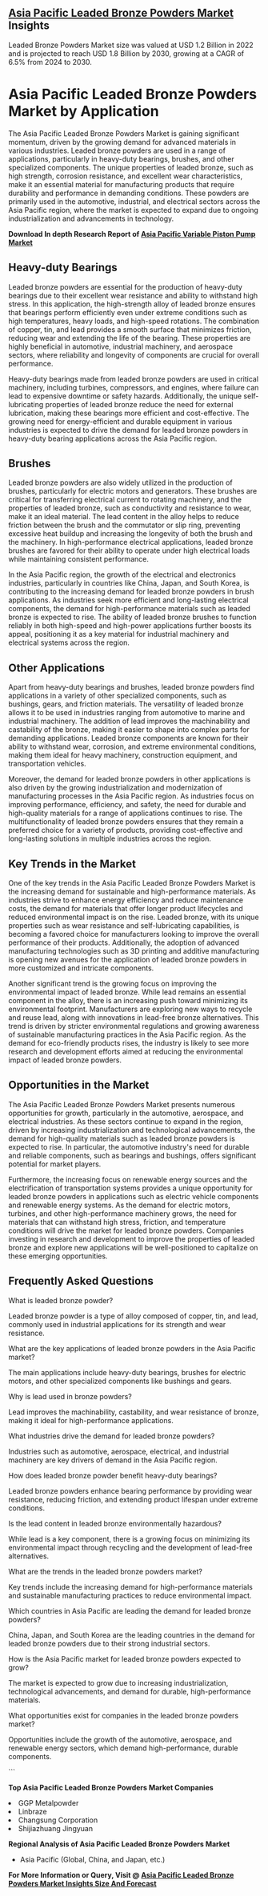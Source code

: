 <h2><a href="https://www.verifiedmarketreports.com/download-sample/?rid=457332&amp;utm_source=Github-Feb&amp;utm_medium=219" target="_blank">Asia Pacific Leaded Bronze Powders Market</a> Insights</h2><p>Leaded Bronze Powders Market size was valued at USD 1.2 Billion in 2022 and is projected to reach USD 1.8 Billion by 2030, growing at a CAGR of 6.5% from 2024 to 2030.</p><p><h1>Asia Pacific Leaded Bronze Powders Market by Application</h1> <p>The Asia Pacific Leaded Bronze Powders Market is gaining significant momentum, driven by the growing demand for advanced materials in various industries. Leaded bronze powders are used in a range of applications, particularly in heavy-duty bearings, brushes, and other specialized components. The unique properties of leaded bronze, such as high strength, corrosion resistance, and excellent wear characteristics, make it an essential material for manufacturing products that require durability and performance in demanding conditions. These powders are primarily used in the automotive, industrial, and electrical sectors across the Asia Pacific region, where the market is expected to expand due to ongoing industrialization and advancements in technology.</p> <p><p><strong>Download In depth Research Report of <a href="https://www.verifiedmarketreports.com/download-sample/?rid=236118&amp;utm_source=Pulse-Dec&amp;utm_medium=219" target="_blank">Asia Pacific Variable Piston Pump Market</a></strong></p></p> <h2>Heavy-duty Bearings</h2> <p>Leaded bronze powders are essential for the production of heavy-duty bearings due to their excellent wear resistance and ability to withstand high stress. In this application, the high-strength alloy of leaded bronze ensures that bearings perform efficiently even under extreme conditions such as high temperatures, heavy loads, and high-speed rotations. The combination of copper, tin, and lead provides a smooth surface that minimizes friction, reducing wear and extending the life of the bearing. These properties are highly beneficial in automotive, industrial machinery, and aerospace sectors, where reliability and longevity of components are crucial for overall performance.</p> <p>Heavy-duty bearings made from leaded bronze powders are used in critical machinery, including turbines, compressors, and engines, where failure can lead to expensive downtime or safety hazards. Additionally, the unique self-lubricating properties of leaded bronze reduce the need for external lubrication, making these bearings more efficient and cost-effective. The growing need for energy-efficient and durable equipment in various industries is expected to drive the demand for leaded bronze powders in heavy-duty bearing applications across the Asia Pacific region.</p> <h2>Brushes</h2> <p>Leaded bronze powders are also widely utilized in the production of brushes, particularly for electric motors and generators. These brushes are critical for transferring electrical current to rotating machinery, and the properties of leaded bronze, such as conductivity and resistance to wear, make it an ideal material. The lead content in the alloy helps to reduce friction between the brush and the commutator or slip ring, preventing excessive heat buildup and increasing the longevity of both the brush and the machinery. In high-performance electrical applications, leaded bronze brushes are favored for their ability to operate under high electrical loads while maintaining consistent performance.</p> <p>In the Asia Pacific region, the growth of the electrical and electronics industries, particularly in countries like China, Japan, and South Korea, is contributing to the increasing demand for leaded bronze powders in brush applications. As industries seek more efficient and long-lasting electrical components, the demand for high-performance materials such as leaded bronze is expected to rise. The ability of leaded bronze brushes to function reliably in both high-speed and high-power applications further boosts its appeal, positioning it as a key material for industrial machinery and electrical systems across the region.</p> <h2>Other Applications</h2> <p>Apart from heavy-duty bearings and brushes, leaded bronze powders find applications in a variety of other specialized components, such as bushings, gears, and friction materials. The versatility of leaded bronze allows it to be used in industries ranging from automotive to marine and industrial machinery. The addition of lead improves the machinability and castability of the bronze, making it easier to shape into complex parts for demanding applications. Leaded bronze components are known for their ability to withstand wear, corrosion, and extreme environmental conditions, making them ideal for heavy machinery, construction equipment, and transportation vehicles.</p> <p>Moreover, the demand for leaded bronze powders in other applications is also driven by the growing industrialization and modernization of manufacturing processes in the Asia Pacific region. As industries focus on improving performance, efficiency, and safety, the need for durable and high-quality materials for a range of applications continues to rise. The multifunctionality of leaded bronze powders ensures that they remain a preferred choice for a variety of products, providing cost-effective and long-lasting solutions in multiple industries across the region.</p> <h2>Key Trends in the Market</h2> <p>One of the key trends in the Asia Pacific Leaded Bronze Powders Market is the increasing demand for sustainable and high-performance materials. As industries strive to enhance energy efficiency and reduce maintenance costs, the demand for materials that offer longer product lifecycles and reduced environmental impact is on the rise. Leaded bronze, with its unique properties such as wear resistance and self-lubricating capabilities, is becoming a favored choice for manufacturers looking to improve the overall performance of their products. Additionally, the adoption of advanced manufacturing technologies such as 3D printing and additive manufacturing is opening new avenues for the application of leaded bronze powders in more customized and intricate components.</p> <p>Another significant trend is the growing focus on improving the environmental impact of leaded bronze. While lead remains an essential component in the alloy, there is an increasing push toward minimizing its environmental footprint. Manufacturers are exploring new ways to recycle and reuse lead, along with innovations in lead-free bronze alternatives. This trend is driven by stricter environmental regulations and growing awareness of sustainable manufacturing practices in the Asia Pacific region. As the demand for eco-friendly products rises, the industry is likely to see more research and development efforts aimed at reducing the environmental impact of leaded bronze powders.</p> <h2>Opportunities in the Market</h2> <p>The Asia Pacific Leaded Bronze Powders Market presents numerous opportunities for growth, particularly in the automotive, aerospace, and electrical industries. As these sectors continue to expand in the region, driven by increasing industrialization and technological advancements, the demand for high-quality materials such as leaded bronze powders is expected to rise. In particular, the automotive industry's need for durable and reliable components, such as bearings and bushings, offers significant potential for market players.</p> <p>Furthermore, the increasing focus on renewable energy sources and the electrification of transportation systems provides a unique opportunity for leaded bronze powders in applications such as electric vehicle components and renewable energy systems. As the demand for electric motors, turbines, and other high-performance machinery grows, the need for materials that can withstand high stress, friction, and temperature conditions will drive the market for leaded bronze powders. Companies investing in research and development to improve the properties of leaded bronze and explore new applications will be well-positioned to capitalize on these emerging opportunities.</p> <h2>Frequently Asked Questions</h2> <p>What is leaded bronze powder? </p> <p>Leaded bronze powder is a type of alloy composed of copper, tin, and lead, commonly used in industrial applications for its strength and wear resistance.</p> <p>What are the key applications of leaded bronze powders in the Asia Pacific market? </p> <p>The main applications include heavy-duty bearings, brushes for electric motors, and other specialized components like bushings and gears.</p> <p>Why is lead used in bronze powders? </p> <p>Lead improves the machinability, castability, and wear resistance of bronze, making it ideal for high-performance applications.</p> <p>What industries drive the demand for leaded bronze powders? </p> <p>Industries such as automotive, aerospace, electrical, and industrial machinery are key drivers of demand in the Asia Pacific region.</p> <p>How does leaded bronze powder benefit heavy-duty bearings? </p> <p>Leaded bronze powders enhance bearing performance by providing wear resistance, reducing friction, and extending product lifespan under extreme conditions.</p> <p>Is the lead content in leaded bronze environmentally hazardous? </p> <p>While lead is a key component, there is a growing focus on minimizing its environmental impact through recycling and the development of lead-free alternatives.</p> <p>What are the trends in the leaded bronze powders market? </p> <p>Key trends include the increasing demand for high-performance materials and sustainable manufacturing practices to reduce environmental impact.</p> <p>Which countries in Asia Pacific are leading the demand for leaded bronze powders? </p> <p>China, Japan, and South Korea are the leading countries in the demand for leaded bronze powders due to their strong industrial sectors.</p> <p>How is the Asia Pacific market for leaded bronze powders expected to grow? </p> <p>The market is expected to grow due to increasing industrialization, technological advancements, and demand for durable, high-performance materials.</p> <p>What opportunities exist for companies in the leaded bronze powders market? </p> <p>Opportunities include the growth of the automotive, aerospace, and renewable energy sectors, which demand high-performance, durable components.</p> ```</p><p><strong>Top Asia Pacific Leaded Bronze Powders Market Companies</strong></p><div data-test-id=""><p><li>GGP Metalpowder</li><li> Linbraze</li><li> Changsung Corporation</li><li> Shijiazhuang Jingyuan</li></p><div><strong>Regional Analysis of&nbsp;Asia Pacific Leaded Bronze Powders Market</strong></div><ul><li dir="ltr"><p dir="ltr">Asia Pacific (Global, China, and Japan, etc.)</p></li></ul><p><strong>For More Information or Query, Visit @&nbsp;</strong><strong><a href="https://www.verifiedmarketreports.com/product/leaded-bronze-powders-market/?utm_source=Github-Feb&amp;utm_medium=219" target="_blank">Asia Pacific Leaded Bronze Powders Market Insights Size And Forecast</a></strong></p></div><h2>&nbsp;</h2><div data-test-id="">&nbsp;</div>
